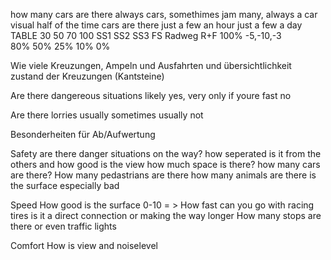

how many cars are there
	always cars, somethimes jam
	many, always a car visual
	half of the time cars are there
	just a few an hour
	just a few a day
TABLE	30	50	70	100	SS1	SS2	SS3 FS	Radweg R+F
100%	-5,-10,-3	
80%
50%
25%
10%
0%


Wie viele Kreuzungen, Ampeln und Ausfahrten
und übersichtlichkeit
	zustand der Kreuzungen (Kantsteine)

Are there dangereous situations likely
	yes, very
	only if youre fast
	no

Are there lorries
	usually
	sometimes
	usually not

Besonderheiten für Ab/Aufwertung

Safety
	are there danger situations on the way?
	how seperated is it from the others and how good is the view
	how much space is there?
	how many cars are there?
	How many pedastrians are there
	how many animals are there
	is the surface especially bad
	
Speed
	How good is the surface 0-10 = > How fast can you go with racing tires
	is it a direct connection or making the way longer
	How many stops are there or even traffic lights

Comfort
	How is view and noiselevel


